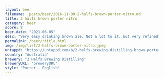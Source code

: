 ```yaml
---
layout: beer
filename: _posts/beer/2016-11-09-2-halfs-brown-porter-nitro.md
title: 2 halfs brown porter nitro
category: beer
score: 8
beer-date: "2021-06-05"
desc: "Very easy drinking brown ale. Not a lot to it, but very refined"
permalink: /beer/:title.html
img: /img/list/2-halfs-brown-porter-nitro.jpeg
untappd: "https://untappd.com/b/2-halfs-brewing-distilling-brown-porter--nitro-/4313898"
country: "Australia"
brewery: "2 Halfs Brewing Distilling"
breweryURL: "breweryURL"
style: "Porter - English"
---
```

